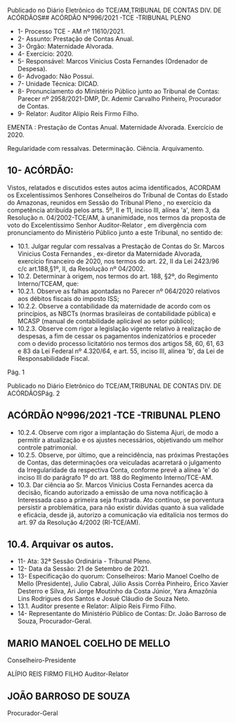 Publicado  no  Diário  Eletrônico do TCE/AM,TRIBUNAL DE CONTAS DIV. DE ACÓRDÃOS## ACÓRDÃO Nº996/2021 -TCE -TRIBUNAL PLENO

- 1- Processo TCE - AM nº 11610/2021.
- 2- Assunto: Prestação de Contas Anual.
- 3- Órgão: Maternidade Alvorada.
- 4- Exercício: 2020.
- 5- Responsável: Marcos Vinicius Costa Fernandes (Ordenador de Despesa).
- 6- Advogado: Não Possui.
- 7- Unidade Técnica: DICAD.
- 8- Pronunciamento  do  Ministério  Público  junto  ao  Tribunal  de  Contas: Parecer  nº 2958/2021-DMP, Dr. Ademir Carvalho Pinheiro, Procurador de Contas.
- 9- Relator: Auditor Alípio Reis Firmo Filho.

EMENTA : Prestação de Contas Anual. Maternidade Alvorada. Exercício de 2020.

Regularidade com ressalvas. Determinação. Ciência. Arquivamento.

## 10-  ACÓRDÃO:

Vistos, relatados e discutidos estes autos acima identificados, ACORDAM os Excelentíssimos Senhores Conselheiros do Tribunal de Contas do Estado do Amazonas, reunidos em Sessão do Tribunal Pleno , no exercício da competência atribuída pelos arts. 5º, II e 11, inciso III, alínea 'a', item 3, da Resolução n. 04/2002-TCE/AM, à unanimidade, nos termos da proposta de voto do Excelentíssimo Senhor Auditor-Relator , em divergência com pronunciamento do Ministério Público junto a este Tribunal, no sentido de:

- 10.1.  Julgar  regular  com  ressalvas a  Prestação  de  Contas  do Sr.  Marcos Vinicius Costa Fernandes , ex-diretor da Maternidade Alvorada, exercício financeiro de  2020,  nos  termos  do  art.  22,  II  da Lei 2423/96  c/c art.188,§1º, II, da Resolução nº 04/2002.
- 10.2. Determinar à origem,  nos  termos  do  art.  188,  §2º,  do  Regimento Interno/TCEAM, que:
- 10.2.1. Observe  as  falhas  apontadas  no  Parecer  nº  064/2020 relativos aos débitos fiscais do imposto ISS;
- 10.2.2. Observe a contabilidade da maternidade de acordo com os princípios,  as  NBCTs  (normas  brasileiras  de  contabilidade pública)  e  MCASP  (manual  de  contabilidade  aplicável  ao setor público);
- 10.2.3. Observe com rigor a legislação vigente relativo à realização de despesas, a fim de cessar os pagamentos indenizatórios e proceder com o devido processo licitatório nos termos dos artigos 58, 60, 61, 63 e 83 da Lei Federal nº 4.320/64, e art. 55, inciso III, alínea 'b', da Lei de Responsabilidade Fiscal.

Pág. 1

Publicado  no  Diário  Eletrônico do TCE/AM,TRIBUNAL DE CONTAS DIV. DE ACÓRDÃOSPág. 2

## ACÓRDÃO Nº996/2021 -TCE -TRIBUNAL PLENO

- 10.2.4. Observe com rigor a implantação do Sistema Ajuri, de modo a permitir a atualização e os ajustes necessários, objetivando um melhor controle patrimonial.
- 10.2.5. Observe,  por  último,  que a reincidência, nas  próximas Prestações  de  Contas,  das  determinações  ora  veiculadas acarretará  o  julgamento  da  Irregularidade  da  respectiva Conta, conforme prevê a alínea 'e' do inciso III do parágrafo 1º do art. 188 do Regimento Interno/TCE-AM.
- 10.3.  Dar ciência ao Sr. Marcos  Vinicius  Costa  Fernandes acerca da decisão, ficando autorizado a emissão  de  uma  nova  notificação  à Interessada caso a primeira seja frustrada. Ato  contínuo,  se  porventura  persistir  a  problemática,  para  não  existir dúvidas quanto à sua validade e eficácia, desde já, autorizo a comunicação  via  editalícia  nos  termos  do  art.  97  da  Resolução  4/2002 (RI-TCE/AM).

## 10.4. Arquivar os autos.

- 11-  Ata: 32ª Sessão Ordinária - Tribunal Pleno.
- 12-  Data da Sessão: 21 de Setembro de 2021.
- 13-  Especificação do quorum: Conselheiros: Mario Manoel Coelho de Mello (Presidente), Julio Cabral, Júlio Assis Corrêa Pinheiro, Érico Xavier Desterro e Silva, Ari  Jorge  Moutinho  da  Costa  Júnior,  Yara  Amazônia  Lins  Rodrigues  dos  Santos  e Josué Cláudio de Souza Neto.
- 13.1. Auditor presente e Relator: Alípio Reis Firmo Filho.
- 14-  Representante  do  Ministério  Público  de  Contas: Dr. João  Barroso  de  Souza, Procurador-Geral.

## MARIO MANOEL COELHO DE MELLO

Conselheiro-Presidente

ALÍPIO REIS FIRMO FILHO Auditor-Relator

## JOÃO BARROSO DE SOUZA

Procurador-Geral